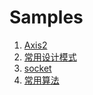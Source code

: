 ﻿# Samples
1. [Axis2](simple-axis2)
2. [常用设计模式](design-pattem)
3. [socket](simple-socket)
4. [常用算法](simple-algorithm)